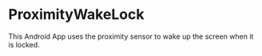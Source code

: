 # ProximityWakeLock
This Android App uses the proximity sensor to wake up the screen when it is locked.
